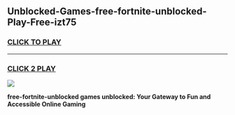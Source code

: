 
## Unblocked-Games-free-fortnite-unblocked-Play-Free-izt75
<h3>
<a href="https://premium76.site?title=free-fortnite-unblocked&ref=18A1">CLICK TO PLAY</a></h3>
<hr>

<h3>
<a href="https://premium76.site?title=free-fortnite-unblocked&ref=18A1">CLICK 2 PLAY</a>
  
</h3>

<a href="https://premium76.site?title=free-fortnite-unblocked&ref=18A1"><img src="https://clearcache.store/games.png"></a>


**free-fortnite-unblocked games unblocked: Your Gateway to Fun and Accessible Online Gaming**
